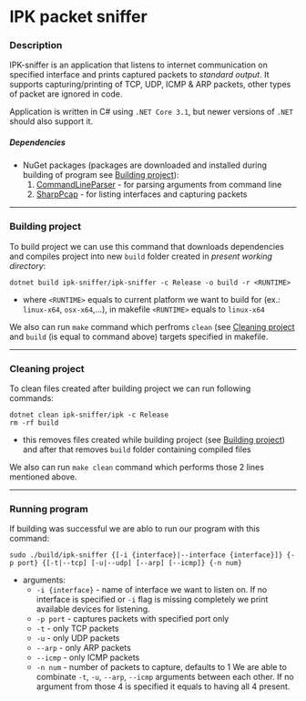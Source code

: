 # IPK packet sniffer
### Description
IPK-sniffer is an application that listens to internet communication on specified interface and prints captured packets to _standard output_. It supports capturing/printing of TCP, UDP, ICMP & ARP packets, other types of packet are ignored in code.

Application is written in C# using `.NET Core 3.1`, but newer versions of `.NET` should also support it.

##### Dependencies
- NuGet packages (packages are downloaded and installed during building of program see [Building project](#Building-project)):
  1. [CommandLineParser](https://www.nuget.org/packages/CommandLineParser/) - for parsing arguments from command line
  1. [SharpPcap](https://www.nuget.org/packages/CommandLineParser/) - for listing interfaces and capturing packets

___

### Building project
To build project we can use this command that downloads dependencies and compiles project into new `build` folder created in _present working directory_:
```
dotnet build ipk-sniffer/ipk-sniffer -c Release -o build -r <RUNTIME>
```
  - where `<RUNTIME>` equals to current platform we want to build for (ex.: `linux-x64`, `osx-x64`,...), in makefile `<RUNTIME>` equals to `linux-x64`

We also can run `make` command which perfroms `clean` (see [Cleaning project](#Cleaning-project) and `build` (is equal to command above) targets specified in makefile.

___

### Cleaning project
To clean files created after building project we can run following commands:
```
dotnet clean ipk-sniffer/ipk -c Release
rm -rf build
```
  - this removes files created while building project (see [Building project](#Building-project)) and after that removes `build` folder containing compiled files

We also can run `make clean` command which performs those 2 lines mentioned above.

___

### Running program
If building was successful we are ablo to run our program with this command:
```
sudo ./build/ipk-sniffer {[-i {interface}|--interface {interface}]} {-p port} {[-t|--tcp] [-u|--udp] [--arp] [--icmp]} {-n num}
```
- arguments:
  - `-i {interface}` - name of interface we want to listen on. If no interface is specified or `-i` flag is missing completely we print available devices for listening.
  - `-p port` - captures packets with specified port only
  - `-t` - only TCP packets
  - `-u` - only UDP packets
  - `--arp` - only ARP packets
  - `--icmp` - only ICMP packets
  - `-n num` - number of packets to capture, defaults to 1
We are able to combinate `-t`, `-u`, `--arp`, `--icmp` arguments between each other. If no argument from those 4 is specified it equals to having all 4 present.

